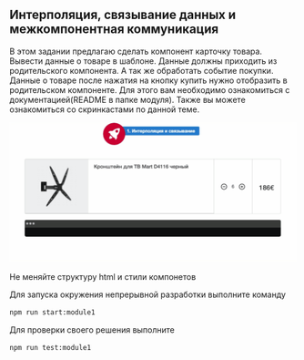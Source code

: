 ## Интерполяция, связывание данных и межкомпонентная коммуникация

В этом задании предлагаю сделать компонент карточку товара. Вывести данные о товаре в шаблоне.
Данные должны приходить из родительского компонента. А так же обработать событие покупки.
Данные о товаре после нажатия на кнопку купить нужно отобразить в родительском компоненте.
Для этого вам необходимо ознакомиться с документацией(README в папке модуля).
Также вы можете ознакомиться со скринкастами по данной теме.

![Demo](assets/demo.gif)

Не меняйте структуру html и стили компонетов

Для запуска окружения непрерывной разработки выполните команду

```bash
npm run start:module1
```

Для проверки своего решения выполните

```bash
npm run test:module1
```

